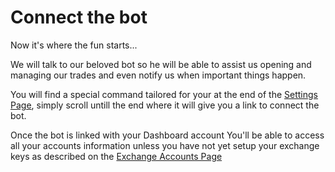# Connect the bot

Now it's where the fun starts...

We will talk to our beloved bot so he will be able to assist us opening and
managing our trades and even notify us when important things happen.

You will find a special command tailored for your at the end of the [Settings Page](https://aluna.social/settings), simply scroll untill the end where it will give you a link to connect the bot.

Once the bot is linked with your Dashboard account You'll be able to access
all your accounts information unless you have not yet setup your exchange keys
as described on the [Exchange Accounts Page](/dashboard/connecting_exchance_accounts.md)